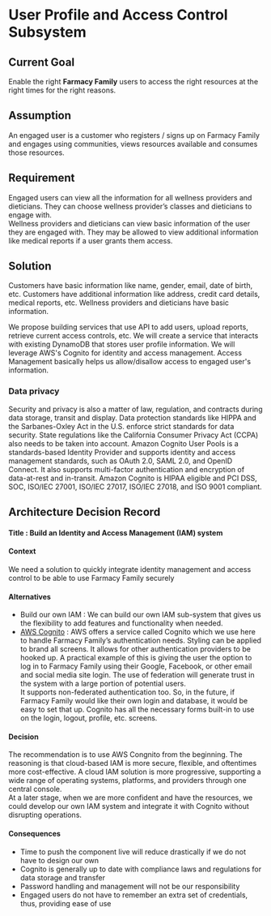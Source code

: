 <h1>User Profile and Access Control Subsystem</h1>

<h2>Current Goal</h2>
Enable the right <strong>Farmacy Family</strong> users to access the right resources at the right times for the right reasons.

<h2>Assumption</h2>
An engaged user is a customer who registers / signs up on Farmacy Family and engages using communities, views resources available and consumes those resources.

<h2>Requirement</h2>
Engaged users can view all the information for all wellness providers and dieticians. They can choose wellness provider’s classes and dieticians to engage with.<br />
Wellness providers and dieticians can view basic information of the user they are engaged with. They may be allowed to view additional information like medical reports if a user grants them access.

<h2>Solution</h2>
Customers have basic information like name, gender, email, date of birth, etc.
Customers have additional information like address, credit card details, medical reports, etc.
Wellness providers and dieticians have basic information.<br />

We propose building services that use API to add users, upload reports, retrieve current access controls, etc. We will create a service that interacts with existing DynamoDB that stores user profile information.
We will leverage AWS's Cognito for identity and access management. Access Management basically helps us allow/disallow access to engaged user's information.
 
<h3>Data privacy</h3>
Security and privacy is also a matter of law, regulation, and contracts during data storage, transit and display. Data protection standards like HIPPA and the Sarbanes-Oxley Act in the U.S. enforce strict standards for data security. State regulations like the California Consumer Privacy Act (CCPA) also needs to be taken into account.
Amazon Cognito User Pools is a standards-based Identity Provider and supports identity and access management standards, such as OAuth 2.0, SAML 2.0, and OpenID Connect.
It also supports multi-factor authentication and encryption of data-at-rest and in-transit. Amazon Cognito is HIPAA eligible and PCI DSS, SOC, ISO/IEC 27001, ISO/IEC 27017, ISO/IEC 27018, and ISO 9001 compliant.

## Architecture Decision Record 

#### Title : Build an Identity and Access Management (IAM) system 

#### Context 
We need a solution to quickly integrate identity management and access control to be able to use Farmacy Family securely

#### Alternatives 
- Build our own IAM : We can build our own IAM sub-system that gives us the flexibility to add features and functionality when needed.
- [AWS Cognito](https://aws.amazon.com/cognito/) : AWS offers a service called Cognito which we use here to handle Farmacy Family’s authentication needs. Styling can be applied to brand all screens. It allows for other authentication providers to be hooked up. A practical example of this is giving the user the option to log in to Farmacy Family using their Google, Facebook, or other email and social media site login. The use of federation will generate trust in the system with a large portion of potential users.<br />
It supports non-federated authentication too. So, in the future, if Farmacy Family would like their own login and database, it would be easy to set that up. Cognito has all the necessary forms built-in to use on the login, logout, profile, etc. screens.

#### Decision 
The recommendation is to use AWS Congnito from the beginning. The reasoning is that cloud-based IAM is more secure, flexible, and oftentimes more cost-effective. A cloud IAM solution is more progressive, supporting a wide range of operating systems, platforms, and providers through one central console.<br />
At a later stage, when we are more confident and have the resources, we could develop our own IAM system and integrate it with Cognito without disrupting operations. 

#### Consequences
- Time to push the component live will reduce drastically if we do not have to design our own
- Cognito is generally up to date with compliance laws and regulations for data storage and transfer
- Password handling and management will not be our responsibility
- Engaged users do not have to remember an extra set of credentials, thus, providing ease of use
